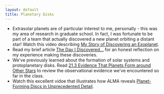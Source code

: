 ```yaml
---
layout: default
title: Planetary Disks
---
```


- Extrasolar planets are of particular interest to me, personally - this was my area of research in graduate school. In fact, I was fortunate to be part of a team that actually discovered a new planet orbiting a distant star! Watch this video describing [My Story of Discovering an Exoplanet](https://youtu.be/0eGfwNndkkg).
- Read my brief article [The Day I Discovered...](https://storage.googleapis.com/avh-lessons/TheDayIDiscovered.pdf) for an honest reflection on my experience making these discoveries.  
- We've previously learned about the formation of solar systems and protoplanetary disks. Read [21.3 Evidence That Planets Form around Other Stars](https://openstax.org/books/astronomy-2e/pages/21-3-evidence-that-planets-form-around-other-stars) to review the observational evidence we've encountered so far in the class.
- Watch this excellent vidoe that illustrates how ALMA reveals [Planet-Forming Discs in Unprecedented Detail](https://youtu.be/aqt7s0J10f8?si=da5zc7r2F4RB7cjB).
